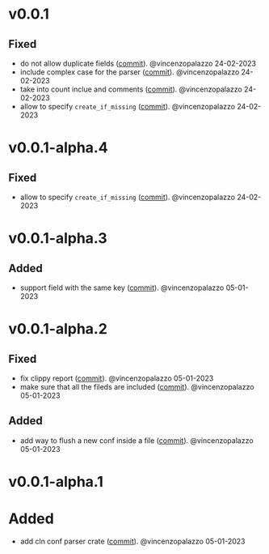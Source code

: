 # v0.0.1

## Fixed
- do not allow duplicate fields ([commit](https://github.com/laanwj/cln4rust/commit/22e34ccf661c69628301bda44ec82a35c1b1d4ab)). @vincenzopalazzo 24-02-2023
- include complex case for the parser ([commit](https://github.com/laanwj/cln4rust/commit/2b5888221d9d023b63d1635dd70d7c467242b39d)). @vincenzopalazzo 24-02-2023
- take into count inclue and comments ([commit](https://github.com/laanwj/cln4rust/commit/c4a8a9a789c7d7fb33f0b561086aba3c3399676f)). @vincenzopalazzo 24-02-2023
- allow to specify `create_if_missing` ([commit](https://github.com/laanwj/cln4rust/commit/fe905fcc5d67a2da2a41d8f668095ed6533fa011)). @vincenzopalazzo 24-02-2023


# v0.0.1-alpha.4

## Fixed
- allow to specify `create_if_missing` ([commit](https://github.com/laanwj/cln4rust/commit/fe905fcc5d67a2da2a41d8f668095ed6533fa011)). @vincenzopalazzo 24-02-2023


# v0.0.1-alpha.3

## Added
- support field with the same key ([commit](https://github.com/laanwj/cln4rust/commit/b0c99c4c627bd09a81a48f9f75e53907ccdb5338)). @vincenzopalazzo 05-01-2023


# v0.0.1-alpha.2

## Fixed
- fix clippy report ([commit](https://github.com/laanwj/cln4rust/commit/198287c1fe4d97abf753d53131454c1551d1e08f)). @vincenzopalazzo 05-01-2023
- make sure that all the fileds are included ([commit](https://github.com/laanwj/cln4rust/commit/ba17e89afedaac97d16c7f713682553669b62d00)). @vincenzopalazzo 05-01-2023

## Added
- add way to flush a new conf inside a file ([commit](https://github.com/laanwj/cln4rust/commit/a0afc65c9c008521ebde50962d08b1871abfd20c)). @vincenzopalazzo 05-01-2023


# v0.0.1-alpha.1

# Added
- add cln conf parser crate ([commit](https://github.com/laanwj/cln4rust/commit/6098b985fae19ccf5c67a2f2dccb397311f10fcc)). @vincenzopalazzo 05-01-2023
